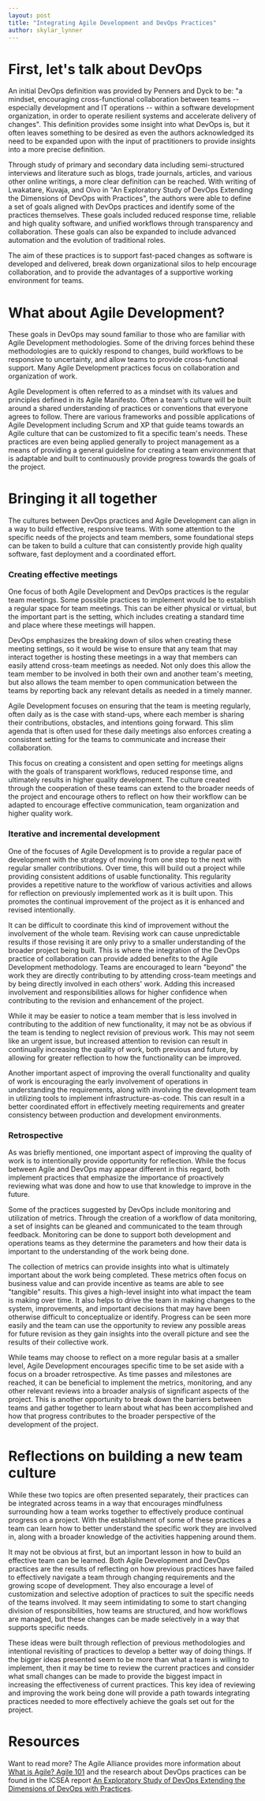 ```yaml
---
layout: post
title: "Integrating Agile Development and DevOps Practices"
author: skylar_lynner
---
```


# First, let's talk about DevOps

An initial DevOps definition was provided by Penners and Dyck
to be: "a mindset, encouraging cross-functional collaboration between
teams -- especially development and IT operations -- within a software
development organization, in order to operate resilient systems
and accelerate delivery of changes". This definition provides some
insight into what DevOps is, but it often leaves something to be
desired as even the authors acknowledged its need to be expanded upon
with the input of practitioners to provide insights into a more precise
definition.

Through study of primary and secondary data including semi-structured
interviews and literature such as blogs, trade journals, articles, and
various other online writings, a more clear definition can be reached.
With writing of Lwakatare, Kuvaja, and Oivo in "An Exploratory Study of
DevOps Extending the Dimensions of DevOps with Practices", the authors
were able to define a set of goals aligned with DevOps practices and
identify some of the practices themselves. These goals included reduced
response time, reliable and high quality software, and unified workflows
through transparency and collaboration. These goals can also be expanded
to include advanced automation and the evolution of traditional roles.

The aim of these practices is to support fast-paced changes as software
is developed and delivered, break down organizational silos to help
encourage collaboration, and to provide the advantages of a supportive
working environment for teams.

# What about Agile Development?

These goals in DevOps may sound familiar to those who are familiar with
Agile Development methodologies. Some of the driving forces behind these
methodologies are to quickly respond to changes, build workflows to be
responsive to uncertainty, and allow teams to provide cross-functional
support. Many Agile Development practices focus on collaboration and
organization of work.

Agile Development is often referred to as a mindset with its values
and principles defined in its Agile Manifesto. Often a team's culture
will be built around a shared understanding of practices or conventions
that everyone agrees to follow. There are various frameworks and
possible applications of Agile Development including Scrum and XP that
guide teams towards an Agile culture that can be customized to fit a
specific team's needs. These practices are even being applied generally
to project management as a means of providing a general guideline for
creating a team environment that is adaptable and built to continuously
provide progress towards the goals of the project.

# Bringing it all together

The cultures between DevOps practices and Agile Development can align
in a way to build effective, responsive teams. With some attention to
the specific needs of the projects and team members, some foundational
steps can be taken to build a culture that can consistently provide
high quality software, fast deployment and a coordinated effort.

### Creating effective meetings

One focus of both Agile Development and DevOps practices is the regular
team meetings. Some possible practices to implement would be to
establish a regular space for team meetings. This can be either physical
or virtual, but the important part is the setting, which includes
creating a standard time and place where these meetings will happen.

DevOps emphasizes the breaking down of silos when creating these meeting
settings, so it would be wise to ensure that any team that may interact
together is hosting these meetings in a way that members can easily
attend cross-team meetings as needed. Not only does this allow the team
member to be involved in both their own and another team's meeting, but
also allows the team member to open communication between the teams by
reporting back any relevant details as needed in a timely manner.

Agile Development focuses on ensuring that the team is meeting regularly,
often daily as is the case with stand-ups, where each member is sharing
their contributions, obstacles, and intentions going forward. This slim
agenda that is often used for these daily meetings also enforces creating
a consistent setting for the teams to communicate and increase their
collaboration.

This focus on creating a consistent and open setting for meetings aligns
with the goals of transparent workflows, reduced response time, and
ultimately results in higher quality development. The culture created
through the cooperation of these teams can extend to the broader needs
of the project and encourage others to reflect on how their workflow
can be adapted to encourage effective communication, team organization
and higher quality work.

### Iterative and incremental development

One of the focuses of Agile Development is to provide a regular pace
of development with the strategy of moving from one step to the next
with regular smaller contributions. Over time, this will build out
a project while providing consistent additions of usable functionality.
This regularity provides a repetitive nature to the workflow of
various activities and allows for reflection on previously implemented
work as it is built upon. This promotes the continual improvement of
the project as it is enhanced and revised intentionally.

It can be difficult to coordinate this kind of improvement without
the involvement of the whole team. Revising work can cause unpredictable
results if those revising it are only privy to a smaller understanding
of the broader project being built. This is where the integration of
the DevOps practice of collaboration can provide added benefits to the
Agile Development methodology. Teams are encouraged to learn "beyond"
the work they are directly contributing to by attending cross-team
meetings and by being directly involved in each others' work. Adding this
increased involvement and responsibilities allows for higher confidence
when contributing to the revision and enhancement of the project.

While it may be easier to notice a team member that is less involved
in contributing to the addition of new functionality, it may not be
as obvious if the team is tending to neglect revision of previous work.
This may not seem like an urgent issue, but increased attention to
revision can result in continually increasing the quality of work,
both previous and future, by allowing for greater reflection to how
the functionality can be improved.

Another important aspect of improving the overall functionality and
quality of work is encouraging the early involvement of operations in
understanding the requirements, along with involving the development
team in utilizing tools to implement infrastructure-as-code. This can
result in a better coordinated effort in effectively meeting
requirements and greater consistency between production and development
environments.

### Retrospective

As was briefly mentioned, one important aspect of improving the quality
of work is to intentionally provide opportunity for reflection. While
the focus between Agile and DevOps may appear different in this regard,
both implement practices that emphasize the importance of proactively
reviewing what was done and how to use that knowledge to improve in
the future.

Some of the practices suggested by DevOps include monitoring and
utilization of metrics. Through the creation of a workflow of data
monitoring, a set of insights can be gleaned and communicated to
the team through feedback. Monitoring can be done to support both
development and operations teams as they determine the parameters
and how their data is important to the understanding of the work
being done.

The collection of metrics can provide insights into what is
ultimately important about the work being completed. These metrics
often focus on business value and can provide incentive as teams
are able to see "tangible" results. This gives a high-level insight
into what impact the team is making over time. It also helps to
drive the team in making changes to the system, improvements, and
important decisions that may have been otherwise difficult to
conceptualize or identify. Progress can be seen more easily and
the team can use the opportunity to review any possible areas for
future revision as they gain insights into the overall picture and
see the results of their collective work.

While teams may choose to reflect on a more regular basis at a
smaller level, Agile Development encourages specific time to be set
aside with a focus on a broader retrospective. As time passes and
milestones are reached, it can be beneficial to implement the
metrics, monitoring, and any other relevant reviews into a broader
analysis of significant aspects of the project. This is another
opportunity to break down the barriers between teams and gather
together to learn about what has been accomplished and how that
progress contributes to the broader perspective of the development
of the project.

# Reflections on building a new team culture

While these two topics are often presented separately, their practices
can be integrated across teams in a way that encourages mindfulness
surrounding how a team works together to effectively produce continual
progress on a project. With the establishment of some of these practices
a team can learn how to better understand the specific work they are
involved in, along with a broader knowledge of the activities happening
around them.

It may not be obvious at first, but an important lesson in how to build
an effective team can be learned. Both Agile Development and DevOps
practices are the results of reflecting on how previous practices have
failed to effectively navigate a team through changing requirements and
the growing scope of development. They also encourage a level of
customization and selective adoption of practices to suit the specific
needs of the teams involved. It may seem intimidating to some to start
changing division of responsibilities, how teams are structured, and
how workflows are managed, but these changes can be made selectively
in a way that supports specific needs.

These ideas were built through reflection of previous methodologies
and intentional revisiting of practices to develop a better way of
doing things. If the bigger ideas presented seem to be more than
what a team is willing to implement, then it may be time to review
the current practices and consider what small changes can be made to
provide the biggest impact in increasing the effectiveness of current
practices. This key idea of reviewing and improving the work being done
will provide a path towards integrating practices needed to more
effectively achieve the goals set out for the project.

# Resources

Want to read more? The Agile Alliance provides more information about
[What is Agile? Agile 101](https://www.agilealliance.org/agile101/)
and the research about DevOps practices can be found in the ICSEA report
[An Exploratory Study of DevOps Extending the Dimensions of DevOps with Practices](https://www.researchgate.net/profile/Luigi-Lavazza/publication/307576316_ICSEA_2016_The_Eleventh_International_Conference_on_Software_Engineering_Advances/links/57c9a36a08ae3ac722af8728/ICSEA-2016-The-Eleventh-International-Conference-on-Software-Engineering-Advances.pdf#page=105).
